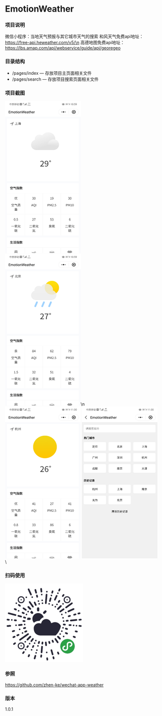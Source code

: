 # EmotionWeather

### 项目说明

微信小程序：当地天气预报与其它城市天气的搜索
和风天气免费api地址：https://free-api.heweather.com/v5/\n
高德地图免费api地址：https://lbs.amap.com/api/webservice/guide/api/georegeo
### 目录结构

- /pages/index — 存放项目主页面相关文件
- /pages/search — 存放项目搜索页面相关文件

### 项目截图
<img width="250" height="500" src="https://github.com/xingyanan/EmotionWeather/blob/master/screenshot.jpg"/>\
<img width="250" height="500" src="https://github.com/xingyanan/EmotionWeather/blob/master/screenshot2.jpg"/>\n
<img width="250" height="500" src="https://github.com/xingyanan/EmotionWeather/blob/master/screenshot3.jpg"/>
<img width="250" height="500" src="https://github.com/xingyanan/EmotionWeather/blob/master/screenshot1.jpg"/>\


### 扫码使用

![qrcode](./code.jpg)
### 参照
https://github.com/zhen-ke/wechat-app-weather
### 版本
1.0.1
